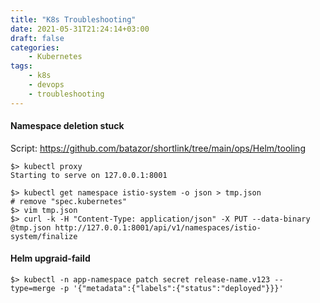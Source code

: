 ```yaml
---
title: "K8s Troubleshooting"
date: 2021-05-31T21:24:14+03:00
draft: false
categories:
    - Kubernetes
tags:
    - k8s
    - devops
    - troubleshooting
---
```


#### Namespace deletion stuck

Script: https://github.com/batazor/shortlink/tree/main/ops/Helm/tooling

```
$> kubectl proxy
Starting to serve on 127.0.0.1:8001
```

```
$> kubectl get namespace istio-system -o json > tmp.json
# remove "spec.kubernetes"
$> vim tmp.json
$> curl -k -H "Content-Type: application/json" -X PUT --data-binary @tmp.json http://127.0.0.1:8001/api/v1/namespaces/istio-system/finalize
```

#### Helm upgraid-faild

```
$> kubectl -n app-namespace patch secret release-name.v123 --type=merge -p '{"metadata":{"labels":{"status":"deployed"}}}'
```
